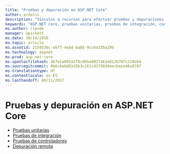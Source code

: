 ```yaml
---
title: "Pruebas y depuración en ASP.NET Core"
author: ardalis
description: "Vínculos a recursos para efectuar pruebas y depuraciones en aplicaciones de ASP.NET Core."
keywords: "ASP.NET Core, pruebas unitarias, pruebas de integración, controladores, depuración, depuración remota"
ms.author: riande
manager: wpickett
ms.date: 10/14/2016
ms.topic: article
ms.assetid: 2159536c-ebf7-4ebd-ba85-9cc6a335a295
ms.technology: aspnet
ms.prod: asp.net-core
ms.openlocfilehash: 467e1a691a1f8c0b5e0837a62e812b707c228e64
ms.sourcegitcommit: 0b6c8e6d81d2b3c161cd375036eecbace46a9707
ms.translationtype: HT
ms.contentlocale: es-ES
ms.lasthandoff: 08/11/2017
---
```

# <a name="testing-and-debugging-aspnet-core"></a>Pruebas y depuración en ASP.NET Core

- [Pruebas unitarias](https://docs.microsoft.com/dotnet/articles/core/testing/unit-testing-with-dotnet-test)
- [Pruebas de integración](xref:testing/integration-testing)
- [Pruebas de controladores](xref:mvc/controllers/testing)
- [Depuración remota](https://docs.microsoft.com/visualstudio/debugger/remote-debugging-azure)
